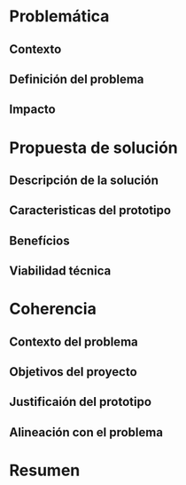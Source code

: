 # Problemática
## Contexto
## Definición del problema 
## Impacto
# Propuesta de solución
## Descripción de la solución
## Caracteristicas del prototipo
## Benefícios
## Viabilidad técnica
# Coherencia
## Contexto del problema
## Objetivos del proyecto
## Justificaión del prototipo
## Alineación con el problema
# Resumen
